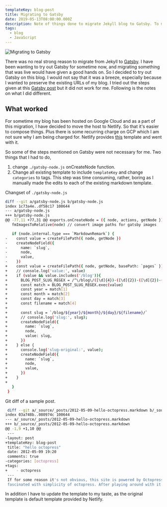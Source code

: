 ```yaml
---
templateKey: blog-post
title: Migrating to Gatsby
date: 2019-05-13T08:00:00.000Z
description: Note of things done to migrate Jekyll blog to Gatsby. To maintain the existing URL path generated by Jekyll, the migration process was a bit bumpy.
tags:
  - blog
  - JavaScript
---
```


![Migrating to Gatsby](/img/migrating-birds.jpg)

There was no real strong reason to migrate from Jekyll to [Gatsby](https://www.gatsbyjs.org/). I have been wanting to try out Gatsby for sometime now, and migrating something that was live would have given a good hands on. So I decided to try out Gatsby on this blog. I would not say that it was a breeze, especially because I wanted to preserve the existing URLs of my blog. I tried out the steps given at this [Gatsby post](https://www.gatsbyjs.org/blog/2017-11-08-migrate-from-jekyll-to-gatsby/) but it did not work for me. Following is the notes on what I did different.

## What worked

For sometime my blog has been hosted on Google Cloud and as a part of this migration, I have decided to move the host to Netlify. So that it's easier to compose things. Plus there is some recurring charge on GCP which I am not sure why I am being charged for. Netlify provides [this](https://www.gatsbyjs.org/starters/netlify-templates/gatsby-starter-netlify-cms/) template and went with it.

So some of the steps mentioned on Gatsby were not necessary for me. Two things that I had to do,

1. change `./gatsby-node.js` onCreateNode function.
2. Change all existing template to include `templateKey` and change `categories` to tags. This step was time consuming, rather, boring as I manually made the edits to each of the existing markdown template.

Changset of `./gatsby-node.js`

```sh
diff --git a/gatsby-node.js b/gatsby-node.js
index 1c73a4e..df58c17 100644
--- a/gatsby-node.js
+++ b/gatsby-node.js
@@ -77,11 +77,31 @@ exports.onCreateNode = ({ node, actions, getNode }) => {
   fmImagesToRelative(node) // convert image paths for gatsby images

   if (node.internal.type === `MarkdownRemark`) {
-    const value = createFilePath({ node, getNode })
-    createNodeField({
-      name: `slug`,
-      node,
-      value,
-    })
+    const value = createFilePath({ node, getNode, basePath: `pages` })
+    // console.log('value:', value)
+    if (value && value.includes('/blog')){
+      BLOG_POST_SLUG_REGEX = /^\/blog\/([\d]{4})-([\d]{2})-([\d]{2})-(.+)\/$/
+      const match = BLOG_POST_SLUG_REGEX.exec(value)
+      const year = match[1]
+      const month = match[2]
+      const day = match[3]
+      const filename = match[4]
+
+      const slug = `/blog/${year}/${month}/${day}/${filename}/`
+      // console.log('slug:', slug);
+      createNodeField({
+        name: `slug`,
+        node,
+        value: slug,
+      })
+    } else {
+      console.log('slug-original:', value);
+      createNodeField({
+        name: `slug`,
+        node,
+        value,
+      })
+    }
+
   }
 }
```

Git diff of a sample post.

```sh
 diff --git a/_source/_posts/2012-05-09-hello-octopress.markdown b/_source/_posts/2012-05-09-hello-octopress.markdown
index 03a748b..080974c 100644
--- a/_source/_posts/2012-05-09-hello-octopress.markdown
+++ b/_source/_posts/2012-05-09-hello-octopress.markdown
@@ -1,9 +1,10 @@
 ---
-layout: post
+templateKey: blog-post
 title: "hello octopress"
 date: 2012-05-09 19:20
 comments: true
-categories: [octopress]
+tags:
+    - octopress
 ---
 If for some reason it's not obvious, this site is powered by Octopress. I  am
 fascinated with simplicity of octopress. After playing around with it for sometime,
```

In addition I have to update the template to my taste, as the original template is default template provided by Netlify.
